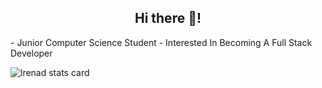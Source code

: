 <h2 align="center">Hi there 👋!</h2>
- Junior Computer Science Student
- Interested In Becoming A Full Stack Developer

<p><img align="center" src="https://github-readme-stats.vercel.app/api/top-langs?username=lrenad&theme=nightowl&title_color=ffffff&text_color=ffffff&bg_color=170f29&hide_border=true&layout=compact" alt="lrenad stats card" /></p>
